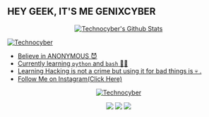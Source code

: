## HEY GEEK, IT'S ME GENIXCYBER
<p align="center">
<!--  <img alt="profile pic" width="460px" src="https://avatars1.githubusercontent.com/Technocyber" /> -->
<!--  <img src="https://github-readme-stats.anuraghazra1.vercel.app/api/top-langs/?username=Genixcyber&hide=ruby,perl&hide_border=true" /> -->

<a href="https://">
   <img alt="Technocyber's Github Stats" src="https://github-readme-stats.vercel.app/api?username=Genixcyber&show_icons=true&include_all_commits=true&hide_border=true"/></p>
<p>
   <img align="center" src="https://github-readme-streak-stats.herokuapp.com/?user=Genixcyber&" alt="Technocyber" />
</p>

-  Believe in ANONYMOUS 😈
-  Currently learning `python` and `bash` 👩‍💻
-  Learning Hacking is not a crime but using it for bad things is 💀 .
-  Follow Me on [Instagram(Click Here)](https://instagram.com/Technocyber.sh)

<p align="center">
  <a href="https://github.com/Technocyber"><img title="Technocyber" src="https://github-readme-stats.vercel.app/api/top-langs/?username=Technocyber&layout=compact"></a>
</p>

<p align="center">
<a href="https://github.com/Genixcyber/T2-fisher"><img src="https://github-readme-stats.vercel.app/api/pin/?username=Genixcyber&repo=T2-fisher"></a>
<a href="https://github.com/Genixcyber/Hacker-X"><img src="https://github-readme-stats.vercel.app/api/pin/?username=Genixcyber&repo=Hacker-X"></a>
<a href="https://github.com/Genixcyber/T2-Osint"><img src="https://github-readme-stats.vercel.app/api/pin/?username=Genixcyber&repo=T2-Osint"></a>
</p>

<!--

Here are some ideas to get you started:

